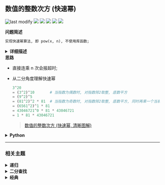 ## 数值的整数次方 (快速幂)
<!--START_SECTION:badge-->
![last modify](https://img.shields.io/static/v1?label=last%20modify&message=2025-09-23%2000%3A18%3A43&label_color=gray&color=thistle&style=flat-square)
[![](https://img.shields.io/static/v1?label=&message=%E4%B8%AD%E7%AD%89&label_color=gray&color=yellow&style=flat-square)](../../../README.md#中等)
[![](https://img.shields.io/static/v1?label=&message=%E5%89%91%E6%8C%87Offer&label_color=gray&color=green&style=flat-square)](../../../README.md#剑指offer)
[![](https://img.shields.io/static/v1?label=&message=%E9%80%92%E5%BD%92&label_color=gray&color=blue&style=flat-square)](../../../README.md#递归)
[![](https://img.shields.io/static/v1?label=&message=%E4%BA%8C%E5%88%86%E6%9F%A5%E6%89%BE&label_color=gray&color=blue&style=flat-square)](../../../README.md#二分查找)
[![](https://img.shields.io/static/v1?label=&message=%E7%BB%8F%E5%85%B8&label_color=gray&color=blue&style=flat-square)](../../../README.md#经典)
<!--END_SECTION:badge-->
<!--info
tags: [递归, 二分法, 经典]
source: 剑指Offer
level: 中等
number: '1600'
name: 数值的整数次方 (快速幂)
companies: []
-->

<summary><b>问题简述</b></summary>

```txt
实现快速幂算法, 即 pow(x, n), 不使用库函数;
```

<details><summary><b>详细描述</b></summary>

```txt
实现 pow(x, n), 即计算 x 的 n 次幂函数 (即, xn). 不得使用库函数, 同时不需要考虑大数问题.

示例 1:
    输入: x = 2.00000, n = 10
    输出: 1024.00000
示例 2:
    输入: x = 2.10000, n = 3
    输出: 9.26100
示例 3:
    输入: x = 2.00000, n = -2
    输出: 0.25000
    解释: 2-2 = 1/22 = 1/4 = 0.25

提示:
    -100.0 < x < 100.0
    -2^31 <= n <= 2^31-1
    -10^4 <= x^n <= 10^4

来源: 力扣 (LeetCode)
链接: https://leetcode-cn.com/problems/shu-zhi-de-zheng-shu-ci-fang-lcof
著作权归领扣网络所有. 商业转载请联系官方授权, 非商业转载请注明出处.
```

</details>

<summary><b>思路</b></summary>

- 直接连乘 n 次会报超时;
- 从二分角度理解快速幂

    ```python
    3^20  
    = (3^2)^10       # 当指数为偶数时, 对指数除2取整, 底数平方
    = (9^2)^5  
    = (81^2)^2 * 81  # 当指数为奇数时, 对指数除2取整, 底数平方, 同时再乘一个当前的底数 (这里是 81)
    = (6561^2)^1 * 81
    = 43046721^0 * 81 * 43046721
    = 1 * 81 * 43046721
    ```

    > [数值的整数次方 (快速幂, 清晰图解) ](https://leetcode-cn.com/problems/shu-zhi-de-zheng-shu-ci-fang-lcof/solution/mian-shi-ti-16-shu-zhi-de-zheng-shu-ci-fang-kuai-s/)

<!-- <div align="center"><img src="../../../_assets/xxx.png" height="300" /></div> -->

<details><summary><b>Python</b></summary>

```python
class Solution:
    def myPow(self, x: float, n: int) -> float:
        if x == 0:
            return 0

        if n == 0:
            return 1

        if n < 0:
            x = 1 / x
            n = -n

        ret = 1
        while n:
            if n & 1:
                ret *= x
            x *= x
            n >>= 1
        return ret
```

</details>


<!--START_SECTION:relate-->
---

### 相关主题

<details><summary><b>递归</b></summary>

> [[中等, LeetCode] 全排列 🔥](../../2022/10/LeetCode_0046_中等_全排列.md)  
> [[中等, LeetCode] 全排列II 🔥](../../2022/10/LeetCode_0047_中等_全排列II.md)  
> [[中等, LeetCode] 组合总和 🔥](../../2022/10/LeetCode_0039_中等_组合总和.md)  
> [[中等, LeetCode] 组合总和II 🔥](../../2022/10/LeetCode_0040_中等_组合总和II.md)  
> [[中等, 剑指Offer] 二叉搜索树与双向链表 🔥](../12/剑指Offer_3600_中等_二叉搜索树与双向链表.md)  
> [[中等, 剑指Offer] 树的子结构](剑指Offer_2600_中等_树的子结构.md)  
> [[中等, 剑指Offer] 求1~n的和](../../2022/01/剑指Offer_6400_中等_求1~n的和.md)  
> [[中等, 牛客] 加起来和为目标值的组合(二)](../../2022/03/牛客_0046_中等_加起来和为目标值的组合(二).md)  
> [[中等, 牛客] 括号生成](../../2022/02/牛客_0026_中等_括号生成.md)  
> [[中等, 牛客] 有重复项数字的全排列](../../2022/03/牛客_0042_中等_有重复项数字的全排列.md)  
> [[中等, 牛客] 汉诺塔问题 🔥](../../2022/03/牛客_0067_中等_汉诺塔问题.md)  
> [[中等, 牛客] 没有重复项数字的全排列](../../2022/03/牛客_0043_中等_没有重复项数字的全排列.md)  
> [[中等, 牛客] 集合的所有子集(一)](../../2022/02/牛客_0027_中等_集合的所有子集(一).md)  
  > 
> [[困难, 剑指Offer] 正则表达式匹配](剑指Offer_1900_困难_正则表达式匹配.md)  
> [[困难, 牛客] N皇后问题](../../2022/03/牛客_0039_困难_N皇后问题.md)  
> [[困难, 牛客] 数独](../../2022/03/牛客_0047_困难_数独.md)  
  > 
> [[简单, LeetCode] 二叉树的最大深度 🔥](../../2022/07/LeetCode_0104_简单_二叉树的最大深度.md)  
> [[简单, 剑指Offer] 二叉树的镜像](剑指Offer_2700_简单_二叉树的镜像.md)  
> [[简单, 剑指Offer] 从尾到头打印链表](剑指Offer_0600_简单_从尾到头打印链表.md)  
> [[简单, 剑指Offer] 对称的二叉树](剑指Offer_2800_简单_对称的二叉树.md)  
  > 

</details>
<details><summary><b>二分查找</b></summary>

> [[中等, LeetCode] 两数相除](../10/LeetCode_0029_中等_两数相除.md)  
> [[中等, LeetCode] 在排序数组中查找元素的第一个和最后一个位置 🔥](../../2022/10/LeetCode_0034_中等_在排序数组中查找元素的第一个和最后一个位置.md)  
> [[中等, LeetCode] 搜索二维矩阵 II 🔥](../../2022/07/LeetCode_0240_中等_搜索二维矩阵II.md)  
> [[中等, LeetCode] 搜索旋转排序数组 🔥](../10/LeetCode_0033_中等_搜索旋转排序数组.md)  
> [[中等, 剑指Offer2] 整数除法 🔥](../../2022/09/剑指Offer2_001_中等_整数除法.md)  
> [[中等, 剑指Offer] 二维数组中的查找](剑指Offer_0400_中等_二维数组中的查找.md)  
> [[中等, 牛客] 二分查找-II](../../2022/04/牛客_0105_中等_二分查找-II.md)  
> [[中等, 牛客] 二维数组中的查找](../../2022/02/牛客_0029_中等_二维数组中的查找.md)  
> [[中等, 牛客] 寻找峰值 🔥](../../2022/04/牛客_0107_中等_寻找峰值.md)  
> [[中等, 牛客] 矩阵元素查找](../../2022/04/牛客_0086_中等_矩阵元素查找.md)  
  > 
> [[困难, LeetCode] 寻找两个正序数组的中位数 🔥](../../2022/02/LeetCode_0004_困难_寻找两个正序数组的中位数.md)  
> [[困难, LeetCode] 将数据流变为多个不相交区间](../10/LeetCode_0352_困难_将数据流变为多个不相交区间.md)  
> [[困难, 牛客] 在两个长度相等的排序数组中找到上中位数](../../2022/02/牛客_0036_困难_在两个长度相等的排序数组中找到上中位数.md)  
  > 
> [[简单, LeetCode] x 的平方根 🔥](../../2022/10/LeetCode_0069_简单_x的平方根.md)  
> [[简单, LeetCode] 排列硬币](../10/LeetCode_0441_简单_排列硬币.md)  
> [[简单, 剑指Offer2] 山峰数组的顶部](../../2022/09/剑指Offer2_069_简单_山峰数组的顶部.md)  
> [[简单, 剑指Offer] 在排序数组中查找数字](../../2022/01/剑指Offer_5302_简单_在排序数组中查找数字.md)  
> [[简单, 剑指Offer] 旋转数组的最小数字](剑指Offer_1100_简单_旋转数组的最小数字.md)  
> [[简单, 剑指Offer] 求0～n-1中缺失的数字](../../2022/01/剑指Offer_5301_简单_求0～n-1中缺失的数字.md)  
> [[简单, 牛客] 在旋转过的有序数组中寻找目标值](../../2022/03/牛客_0048_简单_在旋转过的有序数组中寻找目标值.md)  
> [[简单, 牛客] 数字在升序数组中出现的次数](../../2022/03/牛客_0074_简单_数字在升序数组中出现的次数.md)  
> [[简单, 牛客] 旋转数组的最小数字](../../2022/03/牛客_0071_简单_旋转数组的最小数字.md)  
> [[简单, 牛客] 求平方根 🔥](../../2022/02/牛客_0032_简单_求平方根.md)  
  > 

</details>
<details><summary><b>经典</b></summary>

> [[中等, LeetCode] 下一个排列 🔥](../../2022/10/LeetCode_0031_中等_下一个排列.md)  
> [[中等, LeetCode] 二叉树的完全性检验 🔥](../../2022/03/LeetCode_0958_中等_二叉树的完全性检验.md)  
> [[中等, LeetCode] 最长递增子序列 🔥](../../2022/06/LeetCode_0300_中等_最长递增子序列.md)  
> [[中等, 剑指Offer2] 整数除法 🔥](../../2022/09/剑指Offer2_001_中等_整数除法.md)  
> [[中等, 剑指Offer] 丑数 🔥](../12/剑指Offer_4900_中等_丑数.md)  
> [[中等, 剑指Offer] 二叉搜索树与双向链表 🔥](../12/剑指Offer_3600_中等_二叉搜索树与双向链表.md)  
> [[中等, 剑指Offer] 圆圈中最后剩下的数字 (约瑟夫环问题) 🔥](../../2022/01/剑指Offer_6200_中等_圆圈中最后剩下的数字(约瑟夫环问题).md)  
> [[中等, 剑指Offer] 复杂链表的复制 (深拷贝) 🔥](../12/剑指Offer_3500_中等_复杂链表的复制(深拷贝).md)  
> [[中等, 剑指Offer] 字符串的排列 (全排列) 🔥](../12/剑指Offer_3800_中等_字符串的排列(全排列).md)  
> [[中等, 剑指Offer] 把字符串转换成整数 🔥](../../2022/01/剑指Offer_6700_中等_把字符串转换成整数.md)  
> [[中等, 剑指Offer] 栈的压入、弹出序列 🔥](剑指Offer_3100_中等_栈的压入、弹出序列.md)  
> [[中等, 剑指Offer] 重建二叉树 🔥](剑指Offer_0700_中等_重建二叉树.md)  
> [[中等, 剑指Offer] 顺时针打印矩阵 (3种思路4个写法) 🔥](剑指Offer_2900_中等_顺时针打印矩阵(3种思路4个写法).md)  
> [[中等, 牛客] 01背包 🔥](../../2022/05/牛客_0145_中等_01背包.md)  
> [[中等, 牛客] 丢棋子问题 (鹰蛋问题) 🔥](../../2022/04/牛客_0087_中等_丢棋子问题(鹰蛋问题).md)  
> [[中等, 牛客] 字符串的排列 🔥](../../2022/05/牛客_0121_中等_字符串的排列.md)  
> [[中等, 牛客] 寻找峰值 🔥](../../2022/04/牛客_0107_中等_寻找峰值.md)  
> [[中等, 牛客] 岛屿数量 🔥](../../2022/04/牛客_0109_中等_岛屿数量.md)  
> [[中等, 牛客] 把字符串转换成整数(atoi) 🔥](../../2022/04/牛客_0100_中等_把字符串转换成整数(atoi).md)  
> [[中等, 牛客] 数组中只出现一次的两个数字 🔥](../../2022/03/牛客_0075_中等_数组中只出现一次的两个数字.md)  
> [[中等, 牛客] 最长公共子序列(二) 🔥](../../2022/04/牛客_0092_中等_最长公共子序列(二).md)  
> [[中等, 牛客] 栈和排序 🔥](../../2022/05/牛客_0115_中等_栈和排序.md)  
> [[中等, 牛客] 汉诺塔问题 🔥](../../2022/03/牛客_0067_中等_汉诺塔问题.md)  
  > 
> [[困难, LeetCode] 编辑距离 🔥](../../2022/06/LeetCode_0072_困难_编辑距离.md)  
> [[困难, 剑指Offer] 数组中的逆序对 🔥](../../2022/01/剑指Offer_5100_困难_数组中的逆序对.md)  
> [[困难, 牛客] 接雨水问题 🔥](../../2022/05/牛客_0128_困难_接雨水问题.md)  
> [[困难, 牛客] 设计LFU缓存结构 🔥](../../2022/04/牛客_0094_困难_设计LFU缓存结构.md)  
> [[困难, 牛客] 设计LRU缓存结构 🔥](../../2022/04/牛客_0093_困难_设计LRU缓存结构.md)  
  > 
> [[简单, LeetCode] 二叉树的最大深度 🔥](../../2022/07/LeetCode_0104_简单_二叉树的最大深度.md)  
> [[简单, LeetCode] 反转链表 🔥](../../2022/10/LeetCode_0206_简单_反转链表.md)  
> [[简单, 剑指Offer] 二叉搜索树的最近公共祖先 🔥](../../2022/01/剑指Offer_6801_简单_二叉搜索树的最近公共祖先.md)  
> [[简单, 剑指Offer] 反转链表 🔥](剑指Offer_2400_简单_反转链表.md)  
> [[简单, 剑指Offer] 数组中出现次数超过一半的数字 (摩尔投票) 🔥](../12/剑指Offer_3900_简单_数组中出现次数超过一半的数字(摩尔投票).md)  
> [[简单, 剑指Offer] 最小的k个数 (partition操作) 🔥](../12/剑指Offer_4000_简单_最小的k个数(partition操作).md)  
> [[简单, 牛客] 二进制中1的个数 🔥](../../2022/05/牛客_0120_简单_二进制中1的个数.md)  
> [[简单, 牛客] 单链表的排序 🔥](../../2022/03/牛客_0070_简单_单链表的排序.md)  
> [[简单, 牛客] 求平方根 🔥](../../2022/02/牛客_0032_简单_求平方根.md)  
  > 

</details>
<!--END_SECTION:relate-->